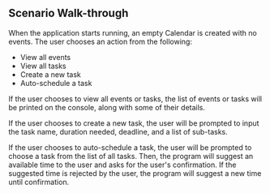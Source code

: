 ## Scenario Walk-through

When the application starts running, an empty Calendar is created 
with no events. The user chooses an action from the following:
* View all events
* View all tasks
* Create a new task
* Auto-schedule a task

If the user chooses to view all events or tasks, the list of events or tasks
will be printed on the console, along with some of their details.

If the user chooses to create a new task, the user will be prompted 
to input the task name, duration needed, deadline, and a list of sub-tasks.

If the user chooses to auto-schedule a task, the user will be prompted
to choose a task from the list of all tasks. Then, the program will suggest an 
available time to the user and asks for the user's confirmation. If the suggested time
is rejected by the user, the program will suggest a new time until confirmation.